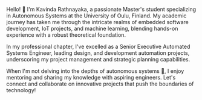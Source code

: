 Hello! 👋 I'm Kavinda Rathnayaka, a passionate Master's student specializing in Autonomous Systems at the University of Oulu, Finland. My academic journey has taken me through the intricate realms of embedded software development, IoT projects, and machine learning, blending hands-on experience with a robust theoretical foundation.

In my professional chapter, I've excelled as a Senior Executive Automated Systems Engineer, leading design, and development automation projects, underscoring my project management and strategic planning capabilities.

When I'm not delving into the depths of autonomous systems 👀, I enjoy mentoring and sharing my knowledge with aspiring engineers. Let's connect and collaborate on innovative projects that push the boundaries of technology!



<!---
Kavi91/Kavi91 is a ✨ special ✨ repository because its `README.md` (this file) appears on your GitHub profile.
You can click the Preview link to take a look at your changes.
--->
